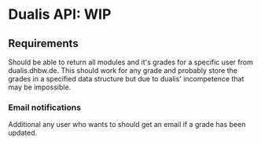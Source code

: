 # Dualis API: WIP

## Requirements
Should be able to return all modules and it's grades for a specific user from dualis.dhbw.de.
This should work for any grade and probably store the grades in a specified data structure but due to dualis' incompetence that may be impossible.

### Email notifications
Additional any user who wants to should get an email if a grade has been updated.
